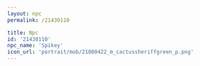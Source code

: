 ```yaml
---
layout: npc
permalink: /21430110

title: Npc
id: '21430110'
npc_name: 'Spikey'
icon_url: 'portrait/mob/21000422_m_cactussheriffgreen_p.png'
---
```

